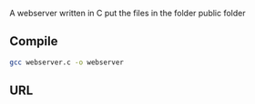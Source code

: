 A webserver written in C put the files in the folder public folder

## Compile
```bash
gcc webserver.c -o webserver
```

## URL
```